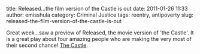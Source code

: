 title: Released&#x2026;the film version of the Castle is out
date: 2011-01-26 11:33
author: emisshula
category: Criminal Justice
tags: reentry, antipoverty
slug: released-the-film-version-of-the-castle-is-out

Great week&#x2026;saw a preview of Released, the movie version of 'the
Castle'. It is a great play about four amazing people who are making
the very most of their second chance! [The Castle](http://www.thecastletheplay.org/tc/frames/About.aspx).